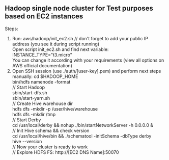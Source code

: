 Hadoop single node cluster for Test purposes based on EC2 instances  
---
Steps:  
1. Run: aws/hadoop/init_ec2.sh // don't forget to add your public IP address (you see it during script running)  
   Open script init_ec2.sh and find next variable: INSTANCE_TYPE="t3.micro"  
   You can change it according with your requirements (view all options on AWS official documentation)  
2. Open SSH session (use ./auth/[user-key].pem) and perform next steps manually: 
   cd $HADOOP_HOME  
   bin/hdfs namenode -format  
   // Start Hadoop  
   sbin/start-dfs.sh  
   sbin/start-yarn.sh  
   // Create Hive warehouse dir  
   hdfs dfs -mkdir -p /user/hive/warehouse  
   hdfs dfs -mkdir /tmp  
   // Start Derby  
   cd /usr/local/derby && nohup ./bin/startNetworkServer -h 0.0.0.0 &  
   // Init Hive schema && check version  
   cd /usr/local/hive/bin && ./schematool -initSchema -dbType derby  
   hive --version  
   // Now your cluster is ready to work  
   // Explore HDFS FS: http://[EC2 DNS Name]:50070  
    